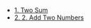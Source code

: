 - [1. Two Sum](./1-50/1.TwoSum/README.md)
- [2. 2. Add Two Numbers](./1-50/2.AddTwoNumbers/README.md)
